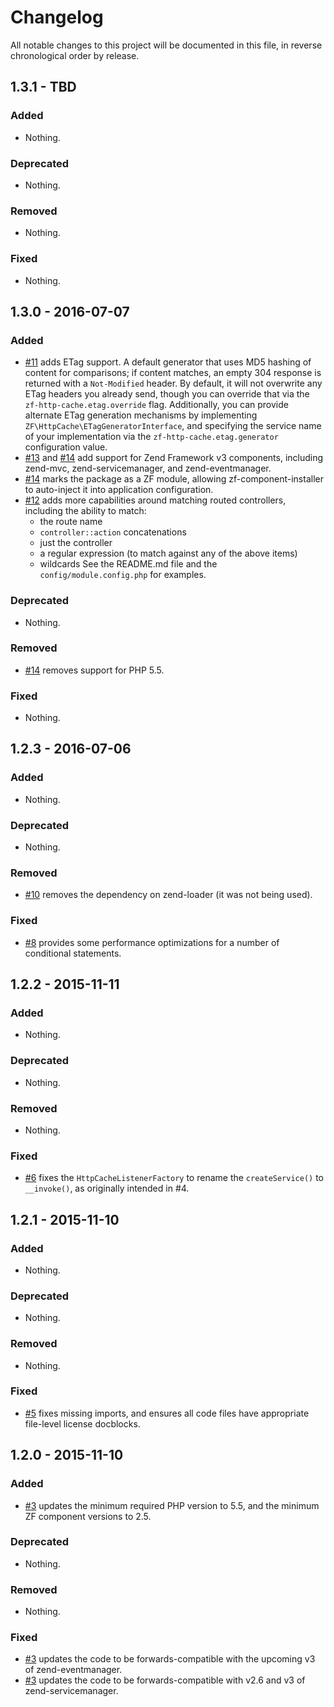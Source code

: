 # Changelog

All notable changes to this project will be documented in this file, in reverse chronological order by release.

## 1.3.1 - TBD

### Added

- Nothing.

### Deprecated

- Nothing.

### Removed

- Nothing.

### Fixed

- Nothing.

## 1.3.0 - 2016-07-07

### Added

- [#11](https://github.com/zfcampus/zf-http-cache/pull/11) adds ETag support.
  A default generator that uses MD5 hashing of content for comparisons; if
  content matches, an empty 304 response is returned with a `Not-Modified`
  header. By default, it will not overwrite any ETag headers you already send,
  though you can override that via the `zf-http-cache.etag.override` flag.
  Additionally, you can provide alternate ETag generation mechanisms by
  implementing `ZF\HttpCache\ETagGeneratorInterface`, and specifying the service
  name of your implementation via the `zf-http-cache.etag.generator`
  configuration value.
- [#13](https://github.com/zfcampus/zf-http-cache/pull/13) and
  [#14](https://github.com/zfcampus/zf-http-cache/pull/14) add support for Zend
  Framework v3 components, including zend-mvc, zend-servicemanager, and
  zend-eventmanager.
- [#14](https://github.com/zfcampus/zf-http-cache/pull/14) marks the package as
  a ZF module, allowing zf-component-installer to auto-inject it into
  application configuration.
- [#12](https://github.com/zfcampus/zf-http-cache/pull/12) adds more
  capabilities around matching routed controllers, including the ability to
  match:
  - the route name
  - `controller::action` concatenations
  - just the controller
  - a regular expression (to match against any of the above items)
  - wildcards
  See the README.md file and the `config/module.config.php` for examples.

### Deprecated

- Nothing.

### Removed

- [#14](https://github.com/zfcampus/zf-http-cache/pull/14) removes support for
  PHP 5.5.

### Fixed

- Nothing.

## 1.2.3 - 2016-07-06

### Added

- Nothing.

### Deprecated

- Nothing.

### Removed

- [#10](https://github.com/zfcampus/zf-http-cache/pull/10) removes the
  dependency on zend-loader (it was not being used).

### Fixed

- [#8](https://github.com/zfcampus/zf-http-cache/pull/8) provides some
  performance optimizations for a number of conditional statements.

## 1.2.2 - 2015-11-11

### Added

- Nothing.

### Deprecated

- Nothing.

### Removed

- Nothing.

### Fixed

- [#6](https://github.com/zfcampus/zf-http-cache/pull/6) fixes the
  `HttpCacheListenerFactory` to rename the `createService()` to `__invoke()`,
  as originally intended in #4.

## 1.2.1 - 2015-11-10

### Added

- Nothing.

### Deprecated

- Nothing.

### Removed

- Nothing.

### Fixed

- [#5](https://github.com/zfcampus/zf-http-cache/pull/5) fixes missing imports,
  and ensures all code files have appropriate file-level license docblocks.

## 1.2.0 - 2015-11-10

### Added

- [#3](https://github.com/zfcampus/zf-http-cache/pull/3) updates the minimum
  required PHP version to 5.5, and the minimum ZF component versions to 2.5.

### Deprecated

- Nothing.

### Removed

- Nothing.

### Fixed

- [#3](https://github.com/zfcampus/zf-http-cache/pull/3) updates the code to
  be forwards-compatible with the upcoming v3 of zend-eventmanager.
- [#3](https://github.com/zfcampus/zf-http-cache/pull/3) updates the code to
  be forwards-compatible with v2.6 and v3 of zend-servicemanager.
